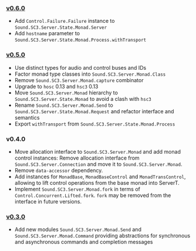### [v0.6.0](https://github.com/kaoskorobase/hsc3-server/tree/v0.6.0)

* Add `Control.Failure.Failure` instance to `Sound.SC3.Server.State.Monad.Server`
* Add `hostname` parameter to `Sound.SC3.Server.State.Monad.Process.withTransport`

### [v0.5.0](https://github.com/kaoskorobase/hsc3-server/tree/v0.5.0)

* Use distinct types for audio and control buses and IDs
* Factor monad type classes into `Sound.SC3.Server.Monad.Class`
* Remove `Sound.SC3.Server.Monad.capture` combinator
* Upgrade to `hosc` 0.13 and `hsc3` 0.13
* Move `Sound.SC3.Server.Monad` hierarchy to `Sound.SC3.Server.State.Monad` to avoid a clash with `hsc3`
* Rename `Sound.SC3.Server.Monad.Send` to `Sound.SC3.Server.State.Monad.Request` and refactor interface and semantics
* Export `withTransport` from `Sound.SC3.Server.State.Monad.Process`

### v0.4.0

* Move allocation interface to `Sound.SC3.Server.Monad` and add monad control
  instances: Remove allocation interface from `Sound.SC3.Server.Connection` and
  move it to `Sound.SC3.Server.Monad`.
* Remove `data-accessor` dependency.
* Add instances for `MonadBase`, `MonadBaseControl` and `MonadTransControl`,
  allowing to lift control operations from the base monad into ServerT.
* Implement `Sound.SC3.Server.Monad.fork` in terms of
  `Control.Concurrent.Lifted.fork`. `fork` may be removed from the interface in
  future versions.

### [v0.3.0](https://github.com/kaoskorobase/hsc3-server/tree/v0.3.0)

* Add new modules `Sound.SC3.Server.Monad.Send` and `Sound.SC3.Server.Monad.Command` providing abstractions for synchronous and asynchronous commands and completion messages
